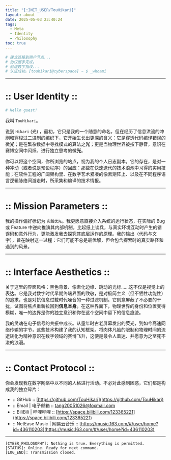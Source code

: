 ```yaml
---
title: "[:INIT_USER/TouHikari]"
layout: about
date: 2025-05-03 23:40:24
tags:
  - Meta
  - Identity
  - Philosophy
toc: true
---
```


```bash
# 建立连接到用户节点...
# 协议握手完成。
# 验证数字指纹...
# 认证成功。[touhikari@cyberspace] ~ $ _whoami
```

***

# :: User Identity ::

```bash
# Hello guest!
```

我叫 `TouHikari`。

说到 `Hikari` (光) ，最初，它只是我的一个随意的命名，但在经历了信息洪流的冲刷和穿梭过二进制的编织下，它开始生长出更深的含义：它是穿透代码编译错误的微**光**；是在繁杂数据中寻找模式的算法之**光**；更是当物理世界被按下静音，意识在赛博空间中闪烁、进行独立思考的微**光**。

你可以将这个空间，你所浏览的站点，视为我的个人日志副本。它的存在，是对一种冲动（或者说是预设程序）的回应：那些在快速迭代的技术浪潮中习得的实用技能；在软件工程的广阔架构里、在数字艺术紧凑的像素矩阵上、以及在不同程序语言逻辑脉络间游走时，所采集和编译的技术情报。

<!-- more -->

***

# :: Mission Parameters ::

我的操作偏好标记为 `实践优先`。我更愿意直接介入系统的运行状态，在实际的 Bug 或 Feature 中逆向推演其内部机制。比起纸上谈兵，与真实环境互动时产生的错误码和意外行为，更能激发我去探究其底层运作的原理。我的输出（代码与文字），旨在映射这一过程：它们可能不总是最优解，但会包含探索时的真实路径和遇到的风景。

***

# :: Interface Aesthetics ::

关于这里的界面风格：黑色背景、像素化边缘、跳动的光标……这不仅是视觉上的表达。它是我对数字时代早期终端界面的致敬，是对极简主义（但不牺牲功能性）的追求，也是对抗信息过载时代噪音的一种过滤机制。它刻意屏蔽了不必要的干扰，试图将焦点重新拉回到**信息本身**。在这种界面下，物理世界的身份和位置变得模糊，唯一的边界是你的独立意识和你在这个空间中留下的信息痕迹。

我的灵魂在电子信号的共振中成长。从童年时古老屏幕发出的荧光，到如今高速网络传输的字节，这些技术构建了我的认知框架。将肉体凡胎的限制和物理时间的流逝转化为精神意识在数字领域的赛博飞升，这便是最令人着迷、并愿意为之至死不渝的浪漫。

***

# :: Contact Protocol ::

你会发现我在数字网络中以不同的人格进行活动。不必对此感到困惑，它们都是构成我的独立碎片：

*   :: GitHub :: 
    [https://github.com/TouHikari](https://github.com/TouHikari)
*   :: Email | 电子邮箱 :: 
    [tang20051026@foxmail.com](mailto:tang20051026@foxmail.com)
*   :: BiliBili | 哔哩哔哩 :: 
    [https://space.bilibili.com/123365221](https://space.bilibili.com/123365221)
*   :: NetEase Music | 网易云音乐 :: 
    [https://music.163.com/#/user/home?id=436110203](https://music.163.com/#/user/home?id=436110203)

***

<!-- # :: System Command Output :: -->

```
[CYBER_PHILOSOPHY]: Nothing is true. Everything is permitted.
[STATUS]: Online. Ready for next command.
[LOG_END]: Transmission closed.
```

<br>
